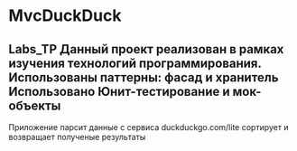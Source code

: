 # MvcDuckDuck
Labs_TP
Данный проект реализован в рамках изучения технологий программирования.
Использованы паттерны: фасад и хранитель
Использовано Юнит-тестирование и мок-объекты
--------------------------------
Приложение парсит данные с сервиса duckduckgo.com/lite
сортирует и возвращает полученые результаты
